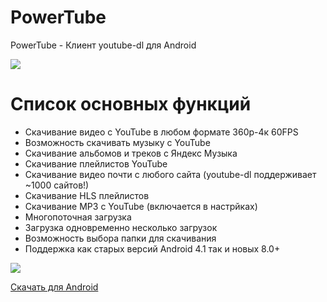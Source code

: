 # PowerTube
PowerTube - Клиент youtube-dl для Android

<img src="https://raw.githubusercontent.com/razar-dev/PowerTube/master/images/githab.png"/>


# Список основных функций 

+	Скачивание видео с YouTube в любом формате 360p-4к 60FPS
+	Возможность скачивать музыку с YouTube
+	Скачивание альбомов и треков с Яндекс Музыка
+	Скачивание плейлистов YouTube
+	Скачивание видео почти с любого сайта (youtube-dl поддерживает ~1000 сайтов!)
+	Скачивание HLS плейлистов
+	Скачивание MP3 с YouTube (включается в настрйках)
+	Многопоточная загрузка
+	Загрузка одновременно несколько загрузок
+	Возможность выбора папки для скачивания
+	Поддержка как старых версий Android 4.1 так и новых 8.0+


<img src="http://s.4pda.to/j58OteUtvoqd8nALc75z2az25Z3kohOcXLWZOfv38eSjmRtXz0t4OcH.png"/>

[Скачать для Android](http://4pda.ru/forum/index.php?showtopic=896845)

